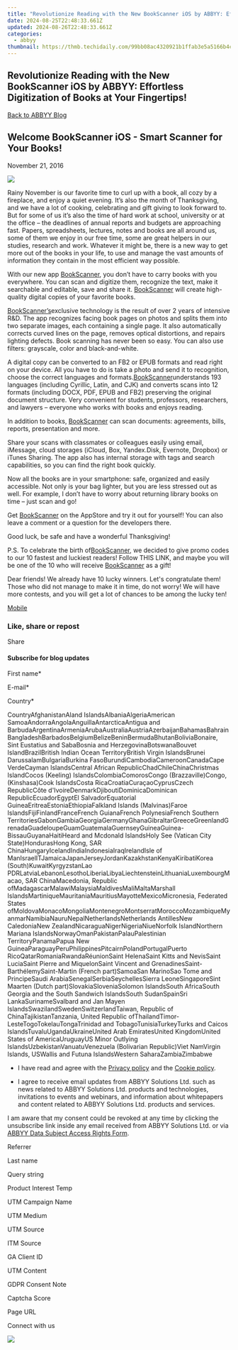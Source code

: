 ```yaml
---
title: "Revolutionize Reading with the New BookScanner iOS by ABBYY: Effortless Digitization of Books at Your Fingertips!"
date: 2024-08-25T22:48:33.661Z
updated: 2024-08-26T22:48:33.661Z
categories:
  - abbyy
thumbnail: https://thmb.techidaily.com/99bb08ac4320921b1ffab3e5a5166b4c117aac2cf8ab3a2d0b2277eb6b26d486.jpg
---
```


## Revolutionize Reading with the New BookScanner iOS by ABBYY: Effortless Digitization of Books at Your Fingertips!

[Back to ABBYY Blog](https://tools.techidaily.com/abbyy/products/)

## Welcome BookScanner iOS - Smart Scanner for Your Books!

November 21, 2016

![](https://static2.abbyy.com/abbyycommedia/25882/bookscanner_banner_2_650_en.png) 

Rainy November is our favorite time to curl up with a book, all cozy by a fireplace, and enjoy a quiet evening. It’s also the month of Thanksgiving, and we have a lot of cooking, celebrating and gift giving to look forward to. But for some of us it’s also the time of hard work at school, university or at the office – the deadlines of annual reports and budgets are approaching fast. Papers, spreadsheets, lectures, notes and books are all around us, some of them we enjoy in our free time, some are great helpers in our studies, research and work. Whatever it might be, there is a new way to get more out of the books in your life, to use and manage the vast amounts of information they contain in the most efficient way possible.

With our new app [BookScanner](http://qrs.ly/bk5dljh), you don’t have to carry books with you everywhere. You can scan and digitize them, recognize the text, make it searchable and editable, save and share it. [BookScanner](http://qrs.ly/bk5dljh) will create high-quality digital copies of your favorite books.

[BookScanner’s](http://qrs.ly/bk5dljh)exclusive technology is the result of over 2 years of intensive R&D. The app recognizes facing book pages on photos and splits them into two separate images, each containing a single page. It also automatically corrects curved lines on the page, removes optical distortions, and repairs lighting defects. Book scanning has never been so easy. You can also use filters: grayscale, color and black-and-white.

A digital copy can be converted to an FB2 or EPUB formats and read right on your device. All you have to do is take a photo and send it to recognition, choose the correct languages and formats.[BookScanner](http://qrs.ly/bk5dljh)understands 193 languages (including Cyrillic, Latin, and CJK) and converts scans into 12 formats (including DOCX, PDF, EPUB and FB2) preserving the original document structure. Very convenient for students, professors, researchers, and lawyers – everyone who works with books and enjoys reading.

In addition to books, [BookScanner](http://qrs.ly/bk5dljh) can scan documents: agreements, bills, reports, presentation and more.

Share your scans with classmates or colleagues easily using email, iMessage, cloud storages (iCloud, Box, Yandex.Disk, Evernote, Dropbox) or iTunes Sharing. The app also has internal storage with tags and search capabilities, so you can find the right book quickly.

Now all the books are in your smartphone: safe, organized and easily accessible. Not only is your bag lighter, but you are less stressed out as well. For example, I don’t have to worry about returning library books on time – just scan and go!

Get [BookScanner](http://qrs.ly/bk5dljh) on the AppStore and try it out for yourself! You can also leave a comment or a question for the developers there.

Good luck, be safe and have a wonderful Thanksgiving!

P.S. To celebrate the birth of[BookScanner](http://qrs.ly/bk5dljh), we decided to give promo codes to our 10 fastest and luckiest readers! Follow THIS LINK, and maybe you will be one of the 10 who will receive [BookScanner](http://qrs.ly/bk5dljh) as a gift!

Dear friends! We already have 10 lucky winners. Let's congratulate them! Those who did not manage to make it in time, do not worry! We will have more contests, and you will get a lot of chances to be among the lucky ten!

[Mobile](https://tools.techidaily.com/abbyy/products/) 

### Like, share or repost

Share 

#### Subscribe for blog updates

First name\*

E-mail\*

Сountry\*

СountryAfghanistanAland IslandsAlbaniaAlgeriaAmerican SamoaAndorraAngolaAnguillaAntarcticaAntigua and BarbudaArgentinaArmeniaArubaAustraliaAustriaAzerbaijanBahamasBahrainBangladeshBarbadosBelgiumBelizeBeninBermudaBhutanBoliviaBonaire, Sint Eustatius and SabaBosnia and HerzegovinaBotswanaBouvet IslandBrazilBritish Indian Ocean TerritoryBritish Virgin IslandsBrunei DarussalamBulgariaBurkina FasoBurundiCambodiaCameroonCanadaCape VerdeCayman IslandsCentral African RepublicChadChileChinaChristmas IslandCocos (Keeling) IslandsColombiaComorosCongo (Brazzaville)Congo, (Kinshasa)Cook IslandsCosta RicaCroatiaCuraçaoCyprusCzech RepublicCôte d'IvoireDenmarkDjiboutiDominicaDominican RepublicEcuadorEgyptEl SalvadorEquatorial GuineaEritreaEstoniaEthiopiaFalkland Islands (Malvinas)Faroe IslandsFijiFinlandFranceFrench GuianaFrench PolynesiaFrench Southern TerritoriesGabonGambiaGeorgiaGermanyGhanaGibraltarGreeceGreenlandGrenadaGuadeloupeGuamGuatemalaGuernseyGuineaGuinea-BissauGuyanaHaitiHeard and Mcdonald IslandsHoly See (Vatican City State)HondurasHong Kong, SAR ChinaHungaryIcelandIndiaIndonesiaIraqIrelandIsle of ManIsraelITJamaicaJapanJerseyJordanKazakhstanKenyaKiribatiKorea (South)KuwaitKyrgyzstanLao PDRLatviaLebanonLesothoLiberiaLibyaLiechtensteinLithuaniaLuxembourgMacao, SAR ChinaMacedonia, Republic ofMadagascarMalawiMalaysiaMaldivesMaliMaltaMarshall IslandsMartiniqueMauritaniaMauritiusMayotteMexicoMicronesia, Federated States ofMoldovaMonacoMongoliaMontenegroMontserratMoroccoMozambiqueMyanmarNamibiaNauruNepalNetherlandsNetherlands AntillesNew CaledoniaNew ZealandNicaraguaNigerNigeriaNiueNorfolk IslandNorthern Mariana IslandsNorwayOmanPakistanPalauPalestinian TerritoryPanamaPapua New GuineaParaguayPeruPhilippinesPitcairnPolandPortugalPuerto RicoQatarRomaniaRwandaRéunionSaint HelenaSaint Kitts and NevisSaint LuciaSaint Pierre and MiquelonSaint Vincent and GrenadinesSaint-BarthélemySaint-Martin (French part)SamoaSan MarinoSao Tome and PrincipeSaudi ArabiaSenegalSerbiaSeychellesSierra LeoneSingaporeSint Maarten (Dutch part)SlovakiaSloveniaSolomon IslandsSouth AfricaSouth Georgia and the South Sandwich IslandsSouth SudanSpainSri LankaSurinameSvalbard and Jan Mayen IslandsSwazilandSwedenSwitzerlandTaiwan, Republic of ChinaTajikistanTanzania, United Republic ofThailandTimor-LesteTogoTokelauTongaTrinidad and TobagoTunisiaTurkeyTurks and Caicos IslandsTuvaluUgandaUkraineUnited Arab EmiratesUnited KingdomUnited States of AmericaUruguayUS Minor Outlying IslandsUzbekistanVanuatuVenezuela (Bolivarian Republic)Viet NamVirgin Islands, USWallis and Futuna IslandsWestern SaharaZambiaZimbabwe

* I have read and agree with the [Privacy policy](https://tools.techidaily.com/abbyy/products/) and the [Cookie policy](https://tools.techidaily.com/abbyy/products/).

* I agree to receive email updates from ABBYY Solutions Ltd. such as news related to ABBYY Solutions Ltd. products and technologies, invitations to events and webinars, and information about whitepapers and content related to ABBYY Solutions Ltd. products and services.  
    
I am aware that my consent could be revoked at any time by clicking the unsubscribe link inside any email received from ABBYY Solutions Ltd. or via [ABBYY Data Subject Access Rights Form](https://tools.techidaily.com/abbyy/products/).

Referrer

Last name

Query string

Product Interest Temp

UTM Campaign Name

UTM Medium

UTM Source

ITM Source

GA Client ID

UTM Content

GDPR Consent Note

Captcha Score

Page URL

Connect with us

<ins class="adsbygoogle"
     style="display:block"
     data-ad-format="autorelaxed"
     data-ad-client="ca-pub-7571918770474297"
     data-ad-slot="1223367746"></ins>



<ins class="adsbygoogle"
     style="display:block"
     data-ad-client="ca-pub-7571918770474297"
     data-ad-slot="8358498916"
     data-ad-format="auto"
     data-full-width-responsive="true"></ins>

<!-- affiliate ads begin -->
<a href="https://shop.systoolsgroup.com/affiliate.php?ACCOUNT=SYSTOOBY&AFFILIATE=108875&PATH=https%3A%2F%2Fwww.systoolsgroup.com%3FAFFILIATE%3D108875%26RESOURCE%3DSysTools%2BGmail%2BBackup"><img src="https://www.systoolsgroup.com/box/gmail-backup.png" border="0"></a>
<!-- affiliate ads end -->

